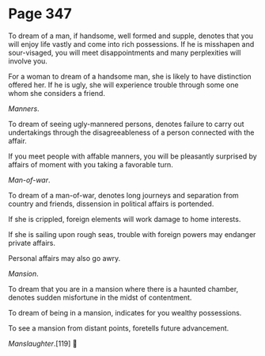 # Page 347
To dream of a man, if handsome, well formed and supple, denotes that
you will enjoy life vastly and come into rich possessions.
If he is misshapen and sour-visaged, you will meet disappointments
and many perplexities will involve you.


For a woman to dream of a handsome man, she is likely to have distinction
offered her. If he is ugly, she will experience trouble through some one whom
she considers a friend.


_Manners_.


To dream of seeing ugly-mannered persons, denotes failure to carry
out undertakings through the disagreeableness of a person connected
with the affair.


If you meet people with affable manners, you will be pleasantly surprised
by affairs of moment with you taking a favorable turn.


_Man-of-war_.


To dream of a man-of-war, denotes long journeys and separation from country
and friends, dissension in political affairs is portended.


If she is crippled, foreign elements will work damage to home interests.


If she is sailing upon rough seas, trouble with foreign powers
may endanger private affairs.


Personal affairs may also go awry.


_Mansion_.


To dream that you are in a mansion where there is a haunted chamber,
denotes sudden misfortune in the midst of contentment.


To dream of being in a mansion, indicates for you wealthy possessions.


To see a mansion from distant points, foretells future advancement.


_Manslaughter_.[119]
